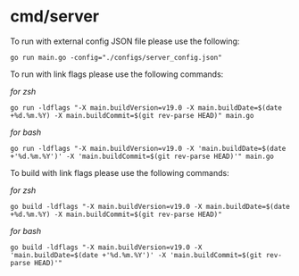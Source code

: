 # cmd/server

To run with external config JSON file please use the following:
```
go run main.go -config="./configs/server_config.json" 
```

To run with link flags please use the following commands:

*for zsh*
```
go run -ldflags "-X main.buildVersion=v19.0 -X main.buildDate=$(date +%d.%m.%Y) -X main.buildCommit=$(git rev-parse HEAD)" main.go
```

*for bash*
```
go run -ldflags "-X main.buildVersion=v19.0 -X 'main.buildDate=$(date +'%d.%m.%Y')' -X 'main.buildCommit=$(git rev-parse HEAD)'" main.go
```

To build with link flags please use the following commands:

*for zsh*
```
go build -ldflags "-X main.buildVersion=v19.0 -X main.buildDate=$(date +%d.%m.%Y) -X main.buildCommit=$(git rev-parse HEAD)"
```

*for bash*
```
go build -ldflags "-X main.buildVersion=v19.0 -X 'main.buildDate=$(date +'%d.%m.%Y')' -X 'main.buildCommit=$(git rev-parse HEAD)'"
```
